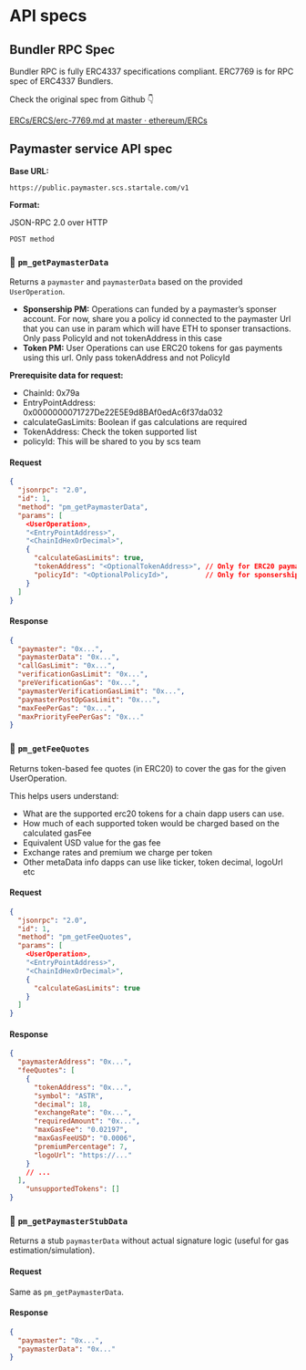 # API specs

## Bundler RPC Spec

Bundler RPC is fully ERC4337 specifications compliant. ERC7769 is for RPC spec of ERC4337 Bundlers.

Check the original spec from Github 👇

[ERCs/ERCS/erc-7769.md at master · ethereum/ERCs](https://github.com/ethereum/ERCs/blob/master/ERCS/erc-7769.md#rpc-methods-eth-namespace)

## Paymaster service API spec


**Base URL:**

`https://public.paymaster.scs.startale.com/v1`

**Format:**

JSON-RPC 2.0 over HTTP

`POST method`

### 🔹 `pm_getPaymasterData`

Returns a `paymaster` and `paymasterData` based on the provided `UserOperation`.

- **Sponsership PM:** Operations can funded by a paymaster’s sponser account. For now, share you a policy id connected to the paymaster Url that you can use in param which will have ETH to sponser transactions. Only pass PolicyId and not tokenAddress in this case
- **Token PM:** User Operations can use ERC20 tokens for gas payments using this url. Only pass tokenAddress and not PolicyId

**Prerequisite data for request:**

- ChainId: 0x79a
- EntryPointAddress: 0x0000000071727De22E5E9d8BAf0edAc6f37da032
- calculateGasLimits: Boolean if gas calculations are required
- TokenAddress: Check the token supported list
- policyId: This will be shared to you by scs team

#### **Request**

```json
{
  "jsonrpc": "2.0",
  "id": 1,
  "method": "pm_getPaymasterData",
  "params": [
    <UserOperation>,
    "<EntryPointAddress>",
    "<ChainIdHexOrDecimal>",
    {
      "calculateGasLimits": true,
      "tokenAddress": "<OptionalTokenAddress>", // Only for ERC20 paymaster
      "policyId": "<OptionalPolicyId>",         // Only for sponsership paymaster
    }
  ]
}
```

#### **Response**

```json
{
  "paymaster": "0x...",
  "paymasterData": "0x...",
  "callGasLimit": "0x...",
  "verificationGasLimit": "0x...",
  "preVerificationGas": "0x...",
  "paymasterVerificationGasLimit": "0x...",
  "paymasterPostOpGasLimit": "0x...",
  "maxFeePerGas": "0x...",
  "maxPriorityFeePerGas": "0x..."
}
```

### 🔹 `pm_getFeeQuotes`

Returns token-based fee quotes (in ERC20) to cover the gas for the given UserOperation.

This helps users understand:

- What are the supported erc20 tokens for a chain dapp users can use.
- How much of each supported token would be charged based on the calculated gasFee
- Equivalent USD value for the gas fee
- Exchange rates and premium we charge per token
- Other metaData info dapps can use like ticker, token decimal, logoUrl etc

#### **Request**

```json
{
  "jsonrpc": "2.0",
  "id": 1,
  "method": "pm_getFeeQuotes",
  "params": [
    <UserOperation>,
    "<EntryPointAddress>",
    "<ChainIdHexOrDecimal>",
    {
      "calculateGasLimits": true
    }
  ]
}
```

#### **Response**

```json
{
  "paymasterAddress": "0x...",
  "feeQuotes": [
    {
      "tokenAddress": "0x...",
      "symbol": "ASTR",
      "decimal": 18,
      "exchangeRate": "0x...",
      "requiredAmount": "0x...",
      "maxGasFee": "0.02197",
      "maxGasFeeUSD": "0.0006",
      "premiumPercentage": 7,
      "logoUrl": "https://..."
    }
    // ...
  ],
	"unsupportedTokens": []
}
```

### 🔹 `pm_getPaymasterStubData`

Returns a stub `paymasterData` without actual signature logic (useful for gas estimation/simulation).

#### **Request**

Same as `pm_getPaymasterData`.

#### **Response**

```json
{
  "paymaster": "0x...",
  "paymasterData": "0x..."
}

```